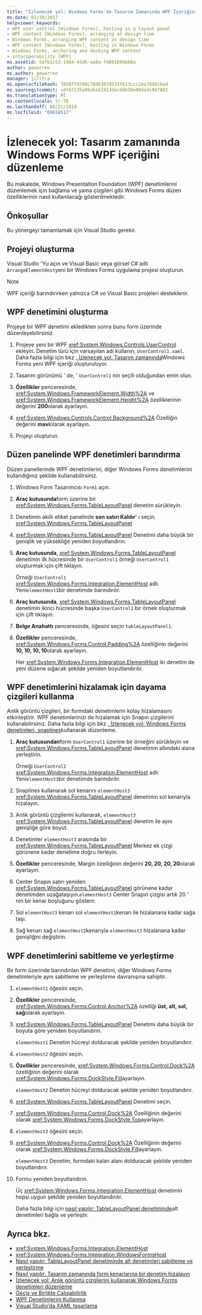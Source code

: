 ```yaml
---
title: "İzlenecek yol: Windows Forms'da Tasarım Zamanında WPF İçeriğini Düzenleme"
ms.date: 03/30/2017
helpviewer_keywords:
- WPF user control [Windows Forms], hosting in a layout panel
- WPF content [Windows Forms], arranging at design time
- Windows Forms, arranging WPF content at design time
- WPF content [Windows Forms], hosting in Windows Forms
- Windows Forms, anchoring and docking WPF content
- interoperability [WPF]
ms.assetid: 5efb1c53-1484-43d6-aa8a-f4861b99bb8a
author: gewarren
ms.author: gewarren
manager: jillfra
ms.openlocfilehash: 7858ffd708c78d6397d533f613ccc2ea78d6cbed
ms.sourcegitcommit: cdf67135a98a5a51913dacddb58e004a3c867802
ms.translationtype: MT
ms.contentlocale: tr-TR
ms.lasthandoff: 08/21/2019
ms.locfileid: "69658517"
---
```

# <a name="walkthrough-arrange-wpf-content-on-windows-forms-at-design-time"></a>İzlenecek yol: Tasarım zamanında Windows Forms WPF içeriğini düzenleme

Bu makalede, Windows Presentation Foundation (WPF) denetimlerini düzenlemek için bağlama ve yama çizgileri gibi Windows Forms düzen özelliklerinin nasıl kullanılacağı gösterilmektedir.

## <a name="prerequisites"></a>Önkoşullar

Bu yönergeyi tamamlamak için Visual Studio gerekir.

## <a name="create-the-project"></a>Projeyi oluşturma

Visual Studio 'Yu açın ve Visual Basic veya görsel C# adlı `ArrangeElementHost`yeni bir Windows Forms uygulama projesi oluşturun.

> [!NOTE]
> WPF içeriği barındırırken yalnızca C# ve Visual Basic projeleri desteklenir.

## <a name="create-the-wpf-control"></a>WPF denetimini oluşturma

Projeye bir WPF denetimi ekledikten sonra bunu form üzerinde düzenleyebilirsiniz.

1. Projeye yeni bir WPF <xref:System.Windows.Controls.UserControl> ekleyin. Denetim türü için varsayılan adı kullanın, `UserControl1.xaml`. Daha fazla bilgi için bkz [. İzlenecek yol: Tasarım zamanında](walkthrough-creating-new-wpf-content-on-windows-forms-at-design-time.md)Windows Forms yeni WPF içeriği oluşturuluyor.

2. Tasarım görünümü ' de, ' `UserControl1` nin seçili olduğundan emin olun.

3. **Özellikler** penceresinde, <xref:System.Windows.FrameworkElement.Width%2A> ve <xref:System.Windows.FrameworkElement.Height%2A> özelliklerinin değerini **200**olarak ayarlayın.

4. <xref:System.Windows.Controls.Control.Background%2A> Özelliğin değerini **mavi**olarak ayarlayın.

5. Projeyi oluşturun.

## <a name="host-wpf-controls-in-a-layout-panel"></a>Düzen panelinde WPF denetimleri barındırma

Düzen panellerinde WPF denetimlerini, diğer Windows Forms denetimlerini kullandığınız şekilde kullanabilirsiniz.

1. Windows Form Tasarımcısı `Form1` açın.

2. **Araç kutusunda**form üzerine bir <xref:System.Windows.Forms.TableLayoutPanel> denetim sürükleyin.

3. Denetimin akıllı etiket panelinde **son satırı Kaldır**' ı seçin. <xref:System.Windows.Forms.TableLayoutPanel>

4. <xref:System.Windows.Forms.TableLayoutPanel> Denetimi daha büyük bir genişlik ve yüksekliğe yeniden boyutlandırın.

5. **Araç kutusunda**, <xref:System.Windows.Forms.TableLayoutPanel> denetimin ilk hücresinde bir `UserControl1` örneği `UserControl1` oluşturmak için çift tıklayın.

   Örneği `UserControl1` <xref:System.Windows.Forms.Integration.ElementHost> adlı Yeni`elementHost1`bir denetimde barındırılır.

6. **Araç kutusunda**, <xref:System.Windows.Forms.TableLayoutPanel> denetimin ikinci hücresinde başka `UserControl1` bir örnek oluşturmak için çift tıklayın.

7. **Belge Anahattı** penceresinde, öğesini seçin `tableLayoutPanel1`.

8. **Özellikler** penceresinde, <xref:System.Windows.Forms.Control.Padding%2A> özelliğinin değerini **10, 10, 10, 10**olarak ayarlayın.

   Her <xref:System.Windows.Forms.Integration.ElementHost> iki denetim de yeni düzene sığacak şekilde yeniden boyutlandırılır.

## <a name="use-snaplines-to-align-wpf-controls"></a>WPF denetimlerini hizalamak için dayama çizgileri kullanma

Anlık görüntü çizgileri, bir formdaki denetimlerin kolay hizalamasını etkinleştirir. WPF denetimlerinizi de hizalamak için Snapın çizgilerini kullanabilirsiniz. Daha fazla bilgi için bkz [. İzlenecek yol: Windows Forms denetimleri, snaplines](../controls/walkthrough-arranging-controls-on-windows-forms-using-snaplines.md)kullanarak düzenleme.

1. **Araç kutusundan**form `UserControl1` üzerine bir örneğini sürükleyin ve <xref:System.Windows.Forms.TableLayoutPanel> denetimin altındaki alana yerleştirin.

   Örneği `UserControl1` <xref:System.Windows.Forms.Integration.ElementHost> adlı Yeni`elementHost3`bir denetimde barındırılır.

2. Snaplines kullanarak sol kenarını `elementHost3` <xref:System.Windows.Forms.TableLayoutPanel> denetimin sol kenarıyla hizalayın.

3. Anlık görüntü çizgilerini kullanarak, `elementHost3` <xref:System.Windows.Forms.TableLayoutPanel> denetim ile aynı genişliğe göre boyut.

4. Denetimler `elementHost3` arasında bir <xref:System.Windows.Forms.TableLayoutPanel> Merkez ek çizgi görünene kadar denetime doğru ilerleyin.

5. **Özellikler** penceresinde, Margin özelliğinin değerini **20, 20, 20, 20**olarak ayarlayın.

6. Center Snapın satırı yeniden <xref:System.Windows.Forms.TableLayoutPanel> görünene kadar denetimden uzağataşıyın.`elementHost3` Center Snapın çizgisi artık 20 ' nin bir kenar boşluğunu gösterir.

7. Sol `elementHost3` kenarı sol `elementHost1`kenarı ile hizalanana kadar sağa taşı.

8. Sağ kenarı sağ `elementHost2`kenarıyla `elementHost3` hizalanana kadar genişliğini değiştirin.

## <a name="anchor-and-dock-wpf-controls"></a>WPF denetimlerini sabitleme ve yerleştirme

Bir form üzerinde barındırılan WPF denetimi, diğer Windows Forms denetimleriyle aynı sabitleme ve yerleştirme davranışına sahiptir.

1. `elementHost1` öğesini seçin.

2. **Özellikler** penceresinde, <xref:System.Windows.Forms.Control.Anchor%2A> özelliği **üst, alt, sol, sağ**olarak ayarlayın.

3. <xref:System.Windows.Forms.TableLayoutPanel> Denetimi daha büyük bir boyuta göre yeniden boyutlandırın.

   `elementHost1` Denetim hücreyi dolduracak şekilde yeniden boyutlandırır.

4. `elementHost2` öğesini seçin.

5. **Özellikler** penceresinde, <xref:System.Windows.Forms.Control.Dock%2A> özelliğinin değerini olarak <xref:System.Windows.Forms.DockStyle.Fill>ayarlayın.

   `elementHost2` Denetim hücreyi dolduracak şekilde yeniden boyutlandırır.

6. <xref:System.Windows.Forms.TableLayoutPanel> Denetimi seçin.

7. <xref:System.Windows.Forms.Control.Dock%2A> Özelliğinin değerini olarak <xref:System.Windows.Forms.DockStyle.Top>ayarlayın.

8. `elementHost3` öğesini seçin.

9. <xref:System.Windows.Forms.Control.Dock%2A> Özelliğinin değerini olarak <xref:System.Windows.Forms.DockStyle.Fill>ayarlayın.

   `elementHost3` Denetim, formdaki kalan alanı dolduracak şekilde yeniden boyutlandırır.

10. Formu yeniden boyutlandırın.

    Üç <xref:System.Windows.Forms.Integration.ElementHost> denetimin hepsi uygun şekilde yeniden boyutlandırılır.

    Daha fazla bilgi için [nasıl yapılır: TableLayoutPanel denetiminde](../controls/how-to-anchor-and-dock-child-controls-in-a-tablelayoutpanel-control.md)alt denetimleri bağla ve yerleştir.

## <a name="see-also"></a>Ayrıca bkz.

- <xref:System.Windows.Forms.Integration.ElementHost>
- <xref:System.Windows.Forms.Integration.WindowsFormsHost>
- [Nasıl yapılır: TableLayoutPanel denetiminde alt denetimleri sabitleme ve yerleştirme](../controls/how-to-anchor-and-dock-child-controls-in-a-tablelayoutpanel-control.md)
- [Nasıl yapılır: Tasarım zamanında form kenarlarına bir denetim hizalayın](../controls/how-to-align-a-control-to-the-edges-of-forms-at-design-time.md)
- [İzlenecek yol: Anlık görüntü çizgilerini kullanarak Windows Forms denetimleri düzenleme](../controls/walkthrough-arranging-controls-on-windows-forms-using-snaplines.md)
- [Geçiş ve Birlikte Çalışabilirlik](../../wpf/advanced/migration-and-interoperability.md)
- [WPF Denetimlerini Kullanma](using-wpf-controls.md)
- [Visual Studio’da XAML tasarlama](/visualstudio/designers/designing-xaml-in-visual-studio)
